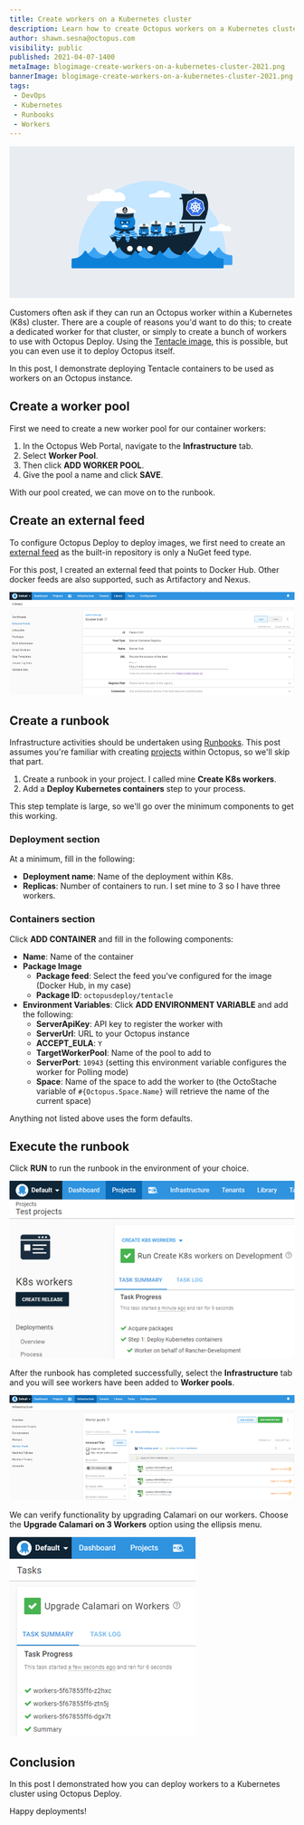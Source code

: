 ```yaml
---
title: Create workers on a Kubernetes cluster
description: Learn how to create Octopus workers on a Kubernetes cluster using Octopus Deploy.
author: shawn.sesna@octopus.com
visibility: public
published: 2021-04-07-1400
metaImage: blogimage-create-workers-on-a-kubernetes-cluster-2021.png
bannerImage: blogimage-create-workers-on-a-kubernetes-cluster-2021.png
tags:
 - DevOps
 - Kubernetes
 - Runbooks
 - Workers
---
```


![Create workers on a Kubernetes cluster](blogimage-create-workers-on-a-kubernetes-cluster-2021.png)

Customers often ask if they can run an Octopus worker within a Kubernetes (K8s) cluster. There are a couple of reasons you'd want to do this; to create a dedicated worker for that cluster, or simply to create a bunch of workers to use with Octopus Deploy. Using the [Tentacle image](https://hub.docker.com/r/octopusdeploy/tentacle), this is possible, but you can even use it to deploy Octopus itself. 

In this post, I demonstrate deploying Tentacle containers to be used as workers on an Octopus instance.

## Create a worker pool
First we need to create a new worker pool for our container workers:

1. In the Octopus Web Portal, navigate to the **Infrastructure** tab.
1. Select **Worker Pool**.
1. Then click **ADD WORKER POOL**.
1. Give the pool a name and click **SAVE**.  

With our pool created, we can move on to the runbook.

## Create an external feed

To configure Octopus Deploy to deploy images, we first need to create an [external feed](https://octopus.com/docs/packaging-applications/package-repositories) as the built-in repository is only a NuGet feed type.  

For this post, I created an external feed that points to Docker Hub. Other docker feeds are also supported, such as Artifactory and Nexus.

![Octopus Docker Hub Feed](octopus-docker-hub-feed.png)

## Create a runbook

Infrastructure activities should be undertaken using [Runbooks](https://octopus.com/docs/runbooks). This post assumes you're familiar with creating [projects](https://octopus.com/docs/projects) within Octopus, so we'll skip that part.  

1. Create a runbook in your project. I called mine **Create K8s workers**.
1. Add a **Deploy Kubernetes containers** step to your process.

This step template is large, so we'll go over the minimum components to get this working.

### Deployment section
At a minimum, fill in the following:

- **Deployment name**: Name of the deployment within K8s.
- **Replicas**: Number of containers to run. I set mine to 3 so I have three workers.

### Containers section
Click **ADD CONTAINER** and fill in the following components:

- **Name**: Name of the container
- **Package Image** 
  - **Package feed**: Select the feed you've configured for the image (Docker Hub, in my case)
  - **Package ID**: `octopusdeploy/tentacle`
- **Environment Variables**: Click **ADD ENVIRONMENT VARIABLE** and add the following:
  - **ServerApiKey**: API key to register the worker with
  - **ServerUrl**: URL to your Octopus instance
  - **ACCEPT_EULA**: `Y`
  - **TargetWorkerPool**: Name of the pool to add to
  - **ServerPort**: `10943` (setting this environment variable configures the worker for Polling mode)
  - **Space**: Name of the space to add the worker to (the OctoStache variable of `#{Octopus.Space.Name}` will retrieve the name of the current space)

Anything not listed above uses the form defaults.  

## Execute the runbook
Click **RUN** to run the runbook in the environment of your choice.

![Successful execution of an Octopus runbook](octopus-runbook-success.png)

After the runbook has completed successfully, select the **Infrastructure** tab and you will see workers have been added to **Worker pools**.

![Octopus worker pool](octopus-worker-pool.png)

We can verify functionality by upgrading Calamari on our workers. Choose the **Upgrade Calamari on 3 Workers** option using the ellipsis menu.

![Upgrading Octopus workers](octopus-upgrade-workers.png)

## Conclusion

In this post I demonstrated how you can deploy workers to a Kubernetes cluster using Octopus Deploy.  

Happy deployments!
